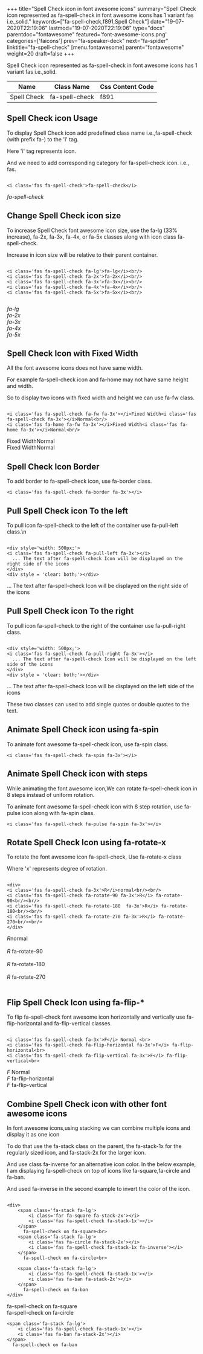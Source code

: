 +++
title="Spell Check icon in font awesome icons"
summary="Spell Check icon represented as fa-spell-check in font awesome icons has 1 variant fas i.e.,solid."
keywords=["fa-spell-check,f891,Spell Check"]
date="19-07-2020T22:19:06"
lastmod="19-07-2020T22:19:06"
type="docs"
parentdoc="fontawesome"
featured='font-awesome-icons.png'
categories=['faicons']
prev="fa-speaker-deck"
next="fa-spider"
linktitle="fa-spell-check"
[menu.fontawesome]
parent="fontawesome"
weight=20
draft=false
+++


Spell Check icon represented as fa-spell-check in font awesome icons has 1 variant fas i.e.,solid.

<div class='table-responsive'><table class='table'><thead><tr><th>Name</th><th>Class Name</th><th>Css Content Code</th></tr></thead><tbody><tr><td>Spell Check</td><td>fa-spell-check</td><td>f891</td></tr></tbody></table></div>



## Spell Check icon Usage

To display Spell Check icon add predefined class name i.e.,fa-spell-check (with prefix fa-) to the 'i' tag.

Here 'i' tag represents icon.

And we need to add corresponding category for fa-spell-check icon. i.e., fas.


```

<i class='fas fa-spell-check'>fa-spell-check</i>
```

<i class='fas fa-spell-check'>fa-spell-check</i>




## Change Spell Check icon size
To increase Spell Check font awesome icon size, use the fa-lg (33% increase), fa-2x, fa-3x, fa-4x, or fa-5x classes along with icon class fa-spell-check.

Increase in icon size will be relative to their parent container. 

```

<i class='fas fa-spell-check fa-lg'>fa-lg</i><br/>
<i class='fas fa-spell-check fa-2x'>fa-2x</i><br/>
<i class='fas fa-spell-check fa-3x'>fa-3x</i><br/>
<i class='fas fa-spell-check fa-4x'>fa-4x</i><br/>
<i class='fas fa-spell-check fa-5x'>fa-5x</i><br/>
            
```

<i class='fas fa-spell-check fa-lg'>fa-lg</i><br/>
<i class='fas fa-spell-check fa-2x'>fa-2x</i><br/>
<i class='fas fa-spell-check fa-3x'>fa-3x</i><br/>
<i class='fas fa-spell-check fa-4x'>fa-4x</i><br/>
<i class='fas fa-spell-check fa-5x'>fa-5x</i><br/>
            



## Spell Check Icon with Fixed Width 

All the font awesome icons does not have same width.

For example fa-spell-check icon and fa-home may not have same height and width.

So to display two icons with fixed width and height we can use fa-fw class.


```

<i class='fas fa-spell-check fa-fw fa-3x'></i>Fixed Width<i class='fas fa-spell-check fa-3x'></i>Normal<br/>
<i class='fas fa-home fa-fw fa-3x'></i>Fixed Width<i class='fas fa-home fa-3x'></i>Normal<br/>
```

<i class='fas fa-spell-check fa-fw fa-3x'></i>Fixed Width<i class='fas fa-spell-check fa-3x'></i>Normal<br/>
<i class='fas fa-home fa-fw fa-3x'></i>Fixed Width<i class='fas fa-home fa-3x'></i>Normal<br/>



## Spell Check Icon Border 

To add border to fa-spell-check icon, use fa-border class.


```
<i class='fas fa-spell-check fa-border fa-3x'></i>

```
<i class='fas fa-spell-check fa-border fa-3x'></i>





## Pull Spell Check icon To the left

To pull icon fa-spell-check to the left of the container use fa-pull-left class.\n

```

<div style='width: 500px;'>
<i class='fas fa-spell-check fa-pull-left fa-3x'></i>
  ... The text after fa-spell-check Icon will be displayed on the right side of the icons
</div>
<div style = 'clear: both;'></div>
```

<div style='width: 500px;'>
<i class='fas fa-spell-check fa-pull-left fa-3x'></i>
  ... The text after fa-spell-check Icon will be displayed on the right side of the icons
</div>
<div style = 'clear: both;'></div>




## Pull Spell Check icon To the right
To pull icon fa-spell-check to the right of the container use fa-pull-right class.

```

<div style='width: 500px;'>
<i class='fas fa-spell-check fa-pull-right fa-3x'></i>
  ... The text after fa-spell-check Icon will be displayed on the left side of the icons
</div>
<div style = 'clear: both;'></div>
```

<div style='width: 500px;'>
<i class='fas fa-spell-check fa-pull-right fa-3x'></i>
  ... The text after fa-spell-check Icon will be displayed on the left side of the icons
</div>
<div style = 'clear: both;'></div>

These two classes can used to add single quotes or double quotes to the text.


## Animate Spell Check icon using fa-spin
To animate font awesome fa-spell-check icon, use fa-spin class.

```
<i class='fas fa-spell-check fa-spin fa-3x'></i>
```
<i class='fas fa-spell-check fa-spin fa-3x'></i>




## Animate Spell Check icon with steps
While animating the font awesome icon,We can rotate fa-spell-check icon in 8 steps instead of uniform rotation.

To animate font awesome fa-spell-check icon with 8 step rotation, use fa-pulse icon along with fa-spin class.


```
<i class='fas fa-spell-check fa-pulse fa-spin fa-3x'></i>

```
<i class='fas fa-spell-check fa-pulse fa-spin fa-3x'></i>





## Rotate Spell Check Icon using fa-rotate-x
To rotate the font awesome icon fa-spell-check, Use fa-rotate-x class

Where 'x' represents degree of rotation.


```

<div>
<i class='fas fa-spell-check fa-3x'>R</i>normal<br/><br/>
<i class='fas fa-spell-check fa-rotate-90 fa-3x'>R</i> fa-rotate-90<br/><br/> 
<i class='fas fa-spell-check fa-rotate-180  fa-3x'>R</i> fa-rotate-180<br/><br/> 
<i class='fas fa-spell-check fa-rotate-270 fa-3x'>R</i> fa-rotate-270<br/><br/>
</div>
```

<div>
<i class='fas fa-spell-check fa-3x'>R</i>normal<br/><br/>
<i class='fas fa-spell-check fa-rotate-90 fa-3x'>R</i> fa-rotate-90<br/><br/> 
<i class='fas fa-spell-check fa-rotate-180  fa-3x'>R</i> fa-rotate-180<br/><br/> 
<i class='fas fa-spell-check fa-rotate-270 fa-3x'>R</i> fa-rotate-270<br/><br/>
</div>




## Flip Spell Check Icon using fa-flip-*
To flip fa-spell-check font awesome icon horizontally and vertically use fa-flip-horizontal and fa-flip-vertical classes. 

```

<i class='fas fa-spell-check fa-3x'>F</i> Normal <br>
<i class='fas fa-spell-check fa-flip-horizontal fa-3x'>F</i> fa-flip-horizontal<br>
<i class='fas fa-spell-check fa-flip-vertical fa-3x'>F</i> fa-flip-vertical<br>
```

<i class='fas fa-spell-check fa-3x'>F</i> Normal <br>
<i class='fas fa-spell-check fa-flip-horizontal fa-3x'>F</i> fa-flip-horizontal<br>
<i class='fas fa-spell-check fa-flip-vertical fa-3x'>F</i> fa-flip-vertical<br>




## Combine Spell Check icon with other font awesome icons
In font awesome icons,using stacking we can combine multiple icons and display it as one icon 

To do that use the fa-stack class on the parent, the fa-stack-1x for the regularly sized icon, and fa-stack-2x for the larger icon.

And use class fa-inverse for an alternative icon color. 
In the below example, I am displaying fa-spell-check on top of icons like fa-square,fa-circle and fa-ban.

And used fa-inverse in the second example to invert the color of the icon.

```

<div>
    <span class='fa-stack fa-lg'>
        <i class='far fa-square fa-stack-2x'></i>
        <i class='fas fa-spell-check fa-stack-1x'></i>
    </span>
      fa-spell-check on fa-square<br>
    <span class='fa-stack fa-lg'>
        <i class='fas fa-circle fa-stack-2x'></i>
        <i class='fas fa-spell-check fa-stack-1x fa-inverse'></i>
    </span>
      fa-spell-check on fa-circle<br>

    <span class='fa-stack fa-lg'>
        <i class='fas fa-spell-check fa-stack-1x'></i>
        <i class='fas fa-ban fa-stack-2x'></i>
    </span>
      fa-spell-check on fa-ban
</div>
```

<div>
    <span class='fa-stack fa-lg'>
        <i class='far fa-square fa-stack-2x'></i>
        <i class='fas fa-spell-check fa-stack-1x'></i>
    </span>
      fa-spell-check on fa-square<br>
    <span class='fa-stack fa-lg'>
        <i class='fas fa-circle fa-stack-2x'></i>
        <i class='fas fa-spell-check fa-stack-1x fa-inverse'></i>
    </span>
      fa-spell-check on fa-circle<br>

    <span class='fa-stack fa-lg'>
        <i class='fas fa-spell-check fa-stack-1x'></i>
        <i class='fas fa-ban fa-stack-2x'></i>
    </span>
      fa-spell-check on fa-ban
</div>






